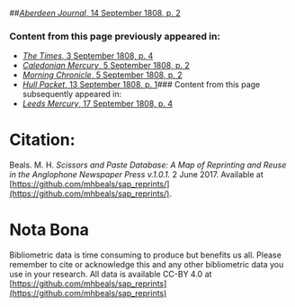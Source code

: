 ##[*Aberdeen Journal*, 14 September 1808, p. 2](https://mhbeals.github.io/sap_html/Aberdeen-Journal/Aberdeen-Journal-14-September-1808-p-2)

### Content from this page previously appeared in:
+ [*The Times*, 3 September 1808, p. 4](https://mhbeals.github.io/sap_html/The-Times/The-Times-3-September-1808-p-4)
+ [*Caledonian Mercury*, 5 September 1808, p. 2](https://mhbeals.github.io/sap_html/Caledonian-Mercury/Caledonian-Mercury-5-September-1808-p-2)
+ [*Morning Chronicle*, 5 September 1808, p. 2](https://mhbeals.github.io/sap_html/Morning-Chronicle/Morning-Chronicle-5-September-1808-p-2)
+ [*Hull Packet*, 13 September 1808, p. 1](https://mhbeals.github.io/sap_html/Hull-Packet/Hull-Packet-13-September-1808-p-1)### Content from this page subsequently appeared in:
+ [*Leeds Mercury*, 17 September 1808, p. 4](https://mhbeals.github.io/sap_html/Leeds-Mercury/Leeds-Mercury-17-September-1808-p-4)
                    
# Citation: 

Beals. M. H. *Scissors and Paste Database: A Map of Reprinting and Reuse in the Anglophone Newspaper Press v.1.0.1.* 2 June 2017. Available at [https://github.com/mhbeals/sap_reprints/](https://github.com/mhbeals/sap_reprints/). 
                    
# Nota Bona

Bibliometric data is time consuming to produce but benefits us all. Please remember to cite or acknowledge this and any other bibliometric data you use in your research. All data is available CC-BY 4.0 at [https://github.com/mhbeals/sap_reprints](https://github.com/mhbeals/sap_reprints)